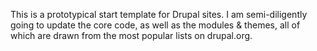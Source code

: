This is a prototypical start template for Drupal sites.  I am semi-diligently going to update the core code, as well as the modules & themes, all of which are drawn from the most popular lists on drupal.org.
